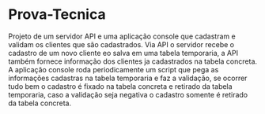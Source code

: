 # Prova-Tecnica

Projeto de um servidor API e uma aplicação console que cadastram e validam os clientes que são cadastrados.
Via API o servidor recebe o cadastro de um novo cliente eo salva em uma tabela temporaria, a API também fornece informação dos clientes ja cadastrados na tabela concreta.
A aplicação console roda periodicamente um script que pega as informações cadastras na tabela temporaria e faz a validação, se ocorrer tudo bem o cadastro é fixado na tabela
concreta e retirado da tabela temporaria, caso a validação seja negativa o cadastro somente é retirado da tabela concreta.
